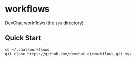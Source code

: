 # workflows
DevChat workflows (the `sys` directory)

## Quick Start

```shell
cd ~/.chat/workflows
git clone https://github.com/devchat-ai/workflows.git sys
```
